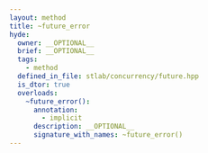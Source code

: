 ```yaml
---
layout: method
title: ~future_error
hyde:
  owner: __OPTIONAL__
  brief: __OPTIONAL__
  tags:
    - method
  defined_in_file: stlab/concurrency/future.hpp
  is_dtor: true
  overloads:
    ~future_error():
      annotation:
        - implicit
      description: __OPTIONAL__
      signature_with_names: ~future_error()
---
```

